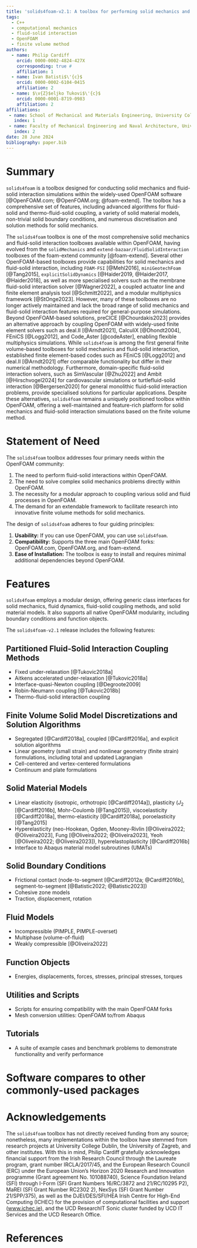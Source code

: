 ```yaml
---
title: 'solids4foam-v2.1: A toolbox for performing solid mechanics and fluid-solid interaction simulations in OpenFOAM'
tags:
  - C++
  - computational mechanics
  - fluid-solid interaction
  - OpenFOAM
  - finite volume method
authors:
  - name: Philip Cardiff
    orcid: 0000-0002-4824-427X
    corresponding: true #
    affiliation: 1
  - name: Ivan Batisti$\'{c}$
    orcid: 0000-0002-6104-0415
    affiliation: 2
  - name: $\v{Z}$eljko Tukovi$\'{c}$
    orcid: 0000-0001-8719-0983
    affiliation: 2
affiliations:
 - name: School of Mechanical and Materials Engineering, University College Dublin, Dublin, Ireland
   index: 1
 - name: Faculty of Mechanical Engineering and Naval Architecture, University of Zagreb, Zagreb, Croatia
   index: 2
date: 28 June 2024
bibliography: paper.bib
---
```


# Summary

`solids4foam` is a toolbox designed for conducting solid mechanics and fluid-solid interaction simulations within the widely-used OpenFOAM software [@OpenFOAM.com; @OpenFOAM.org; @foam-extend]. The toolbox has a comprehensive set of features, including advanced algorithms for fluid-solid and thermo-fluid-solid coupling, a variety of solid material models, non-trivial solid boundary conditions, and numerous discretisation and solution methods for solid mechanics.


The `solids4foam` toolbox is one of the most comprehensive solid mechanics and fluid-solid interaction toolboxes available within OpenFOAM, having evolved from the `solidMechanics` and `extend-bazaar/FluidSolidInteraction` toolboxes of the foam-extend community [@foam-extend].
Several other OpenFOAM-based toolboxes provide capabilities for solid mechanics and fluid-solid interaction, including `FOAM-FSI` [@Mehl2016], `miniGeotechFoam` [@Tang2015], `explicitSolidDynamics` [@Haider2019, @Haider2017, @Haider2018], as well as more specialised solvers such as the membrane fluid-solid interaction solver [@Wagner2022], a coupled actuator line and finite element analysis tool [@Schmitt2022], and a modular multiphysics framework [@StOnge2023].
However, many of these toolboxes are no longer actively maintained and lack the broad range of solid mechanics and fluid-solid interaction features required for general-purpose simulations. Beyond OpenFOAM-based solutions, preCICE [@Chourdakis2023] provides an alternative approach by coupling OpenFOAM with widely-used finite element solvers such as deal.II [@Arndt2021], CalculiX [@Dhondt2004], FEniCS [@Logg2012], and Code_Aster [@codeAster], enabling flexible multiphysics simulations.
While `solids4foam` is among the first general finite volume-based toolboxes for solid mechanics and fluid-solid interaction, established finite element-based codes such as FEniCS [@Logg2012] and deal.II [@Arndt2021] offer comparable functionality but differ in their numerical methodology.
Furthermore, domain-specific fluid-solid interaction solvers, such as SimVascular [@Zhu2022] and Ambit [@Hirschvogel2024] for cardiovascular simulations or turtlefluid-solid interaction [@Bergersen2020] for general monolithic fluid-solid interaction problems, provide specialised solutions for particular applications.
Despite these alternatives, `solids4foam` remains a uniquely positioned toolbox within OpenFOAM, offering a well-maintained and feature-rich platform for solid mechanics and fluid-solid interaction simulations based on the finite volume method.


# Statement of Need

The `solids4foam` toolbox addresses four primary needs within the OpenFOAM community:

1. The need to perform fluid-solid interactions within OpenFOAM.
2. The need to solve complex solid mechanics problems directly within OpenFOAM.
3. The necessity for a modular approach to coupling various solid and fluid processes in OpenFOAM.
4. The demand for an extendable framework to facilitate research into innovative finite volume methods for solid mechanics.

The design of `solids4foam` adheres to four guiding principles:

1. **Usability:** If you can use OpenFOAM, you can use `solids4foam`.
2. **Compatibility:** Supports the three main OpenFOAM forks: OpenFOAM.com, OpenFOAM.org, and foam-extend.
3. **Ease of Installation:** The toolbox is easy to install and requires minimal additional dependencies beyond OpenFOAM.


# Features

`solids4foam` employs a modular design, offering generic class interfaces for solid mechanics, fluid dynamics, fluid-solid coupling methods, and solid material models. It also supports all native OpenFOAM modularity, including boundary conditions and function objects.

The `solids4foam-v2.1` release includes the following features:

## Partitioned Fluid-Solid Interaction Coupling Methods

- Fixed under-relaxation [@Tukovic2018a]
- Aitkens accelerated under-relaxation [@Tukovic2018a]
- Interface-quasi-Newton coupling [@Degroote2009]
- Robin-Neumann coupling [@Tukovic2018b]
- Thermo-fluid-solid interaction coupling

## Finite Volume Solid Model Discretizations and Solution Algorithms

- Segregated [@Cardiff2018a], coupled [@Cardiff2016a], and explicit solution algorithms
- Linear geometry (small strain) and nonlinear geometry (finite strain) formulations, including total and updated Lagrangian
- Cell-centered and vertex-centered formulations
- Continuum and plate formulations

## Solid Material Models

- Linear elasticity (isotropic, orthotropic [@Cardiff2014a]), plasticity ($J_2$ [@Cardiff2016b], Mohr-Coulomb [@Tang2015]), viscoelasticity [@Cardiff2018a], thermo-elasticity [@Cardiff2018a], poroelasticity [@Tang2015]
- Hyperelasticity (neo-Hookean, Ogden, Mooney-Rivlin [@Oliveira2022; @Oliveira2023], Fung [@Oliveira2022; @Oliveira2023], Yeoh [@Oliveira2022; @Oliveira2023]), hyperelastoplasticity [@Cardiff2016b]
- Interface to Abaqus material model subroutines (UMATs)

## Solid Boundary Conditions

- Frictional contact (node-to-segment [@Cardiff2012a; @Cardiff2016b], segment-to-segment [@Batistic2022; @Batistic2023])
- Cohesive zone models
- Traction, displacement, rotation

## Fluid Models

- Incompressible (PIMPLE, PIMPLE-overset)
- Multiphase (volume-of-fluid)
- Weakly compressible [@Oliveira2022]

## Function Objects

- Energies, displacements, forces, stresses, principal stresses, torques

## Utilities and Scripts

- Scripts for ensuring compatibility with the main OpenFOAM forks
- Mesh conversion utilities: OpenFOAM to/from Abaqus

## Tutorials

- A suite of example cases and benchmark problems to demonstrate functionality and verify performance

# Software compares to other commonly-used packages



# Acknowledgements

The `solids4foam` toolbox has not directly received funding from any source; nonetheless, many implementations within the toolbox have stemmed from research projects at University College Dublin, the University of Zagreb, and other institutes. With this in mind, Philip Cardiff gratefully acknowledges financial support from the Irish Research Council through the Laureate program, grant number IRCLA/2017/45, and the European Research Council (ERC) under the European Union’s Horizon 2020 Research and Innovation programme (Grant agreement No. 101088740), Science Foundation Ireland (SFI) through I-Form (SFI Grant Numbers 16/RC/3872 and 21/RC/10295 P2), MaREI (SFI Grant Number RC2302 2), NexSys (SFI Grant Number 21/SPP/375), as well as the DJEI/DES/SFI/HEA Irish Centre for High-End Computing (ICHEC) for the provision of computational facilities and support (www.ichec.ie), and the UCD ResearchIT Sonic cluster funded by UCD IT Services and the UCD Research Office.


# References